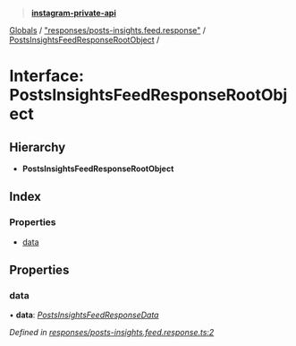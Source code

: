 > **[instagram-private-api](../README.md)**

[Globals](../README.md) / ["responses/posts-insights.feed.response"](../modules/_responses_posts_insights_feed_response_.md) / [PostsInsightsFeedResponseRootObject](_responses_posts_insights_feed_response_.postsinsightsfeedresponserootobject.md) /

# Interface: PostsInsightsFeedResponseRootObject

## Hierarchy

* **PostsInsightsFeedResponseRootObject**

## Index

### Properties

* [data](_responses_posts_insights_feed_response_.postsinsightsfeedresponserootobject.md#data)

## Properties

###  data

• **data**: *[PostsInsightsFeedResponseData](_responses_posts_insights_feed_response_.postsinsightsfeedresponsedata.md)*

*Defined in [responses/posts-insights.feed.response.ts:2](https://github.com/dilame/instagram-private-api/blob/3e16058/src/responses/posts-insights.feed.response.ts#L2)*